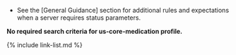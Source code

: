 - See the [General Guidance] section for additional rules and expectations when a server requires status parameters.

**No required search criteria for us-core-medication profile.**

{% include link-list.md %}

